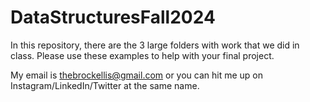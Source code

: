# DataStructuresFall2024

In this repository, there are the 3 large folders with work that we did in class. Please use these examples to help with your final project. 

My email is thebrockellis@gmail.com or you can hit me up on Instagram/LinkedIn/Twitter at the same name.

